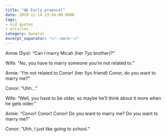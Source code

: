```yaml
---
title: "😂 Early proposal"
date: 2019-12-14 23:44:00-0000
tags:
- kid quotes
- articles
category: General
excerpt_separator: "<!--more-->"
---
```


Annie (5yo): “Can I marry Micah (her 7yo brother)?”

Wife: “No, you have to marry someone you’re not related to.”

Annie: “I’m not related to Conor! (her 5yo friend) Conor, do you want to marry me?”

Conor: “Uhh...”

Wife: “Well, you have to be older, so maybe he’ll think about it more when he gets older.”

Annie: “Conor! Conor! Conor! Do you want to marry me? Do you want to marry me?”

Conor: “Uhh, I just like going to school.”
<!--more-->